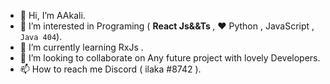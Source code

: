 - 👋 Hi, I’m AAkali.
- 👀 I’m interested in Programing ( <b> React Js&&Ts </b>, ♥ Python , JavaScript , `Java 404`).
- 🌱 I’m currently learning RxJs .
- 💞️ I’m looking to collaborate on Any future project with lovely Developers.
- 📫 How to reach me Discord ( ilaka #8742 ).
